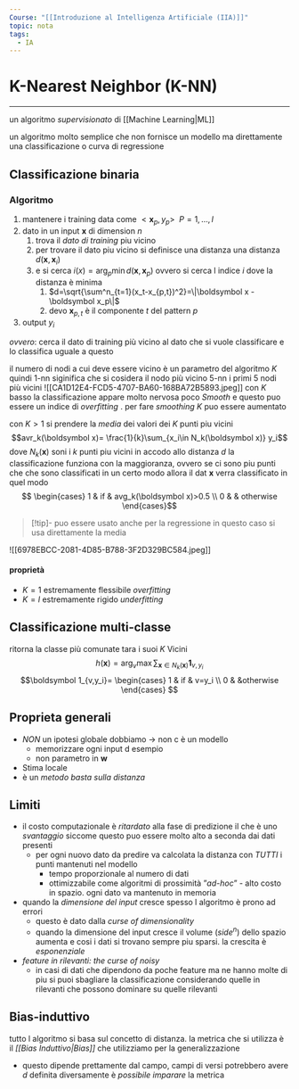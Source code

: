 ```yaml
---
Course: "[[Introduzione al Intelligenza Artificiale (IIA)]]"
topic: nota
tags:
  - IA
---
```


# K-Nearest Neighbor (K-NN)
---
un algoritmo _supervisionato_ di [[Machine Learning|ML]] 

un algoritmo molto semplice che non fornisce un modello ma direttamente una classificazione o curva di regressione

## Classificazione binaria
### Algoritmo 
1. mantenere i training data come $<\boldsymbol x_p, y_p> \ \ P=1,\dots,l$
2. dato in un input $\boldsymbol x$ di dimension $n$
	1. trova il _dato di training_ piu vicino  
	2. per trovare il dato piu vicino si definisce una distanza una distanza $d(\boldsymbol x,\boldsymbol x_i)$
	3. e si cerca  $i(x)= \arg_p \min d(\boldsymbol x,\boldsymbol x_p)$ ovvero si cerca l indice $i$ dove la distanza è minima
		1. $d=\sqrt{\sum^n_{t=1}(x_t-x_{p,t})^2}=\|\boldsymbol x -\boldsymbol x_p\|$
		2. devo $\boldsymbol x_{p,t}$ è il componente $t$ del pattern $p$
3. output $y_i$

_ovvero_: cerca il dato di training più vicino  al dato che si vuole classificare e lo classifica uguale a questo

il numero di nodi a cui deve essere vicino è un parametro del algoritmo $K$ quindi 
1-nn siginifica che si cosidera il nodo più vicino 5-nn i primi 5 nodi più vicini
![[CA1D12E4-FCD5-4707-BA60-168BA72B5893.jpeg]]
con $K$ basso la classificazione appare  molto nervosa poco _Smooth_  e questo puo essere un indice di _overfitting_ . per fare _smoothing_ $K$ puo essere aumentato 

con $K>1$ si prendere la _media_ dei valori dei $K$ punti piu vicini
$$avr_k(\boldsymbol x)= \frac{1}{k}\sum_{x_i\in N_k(\boldsymbol x)} y_i$$
dove  $N_k(\boldsymbol x)$ soni i $k$ punti  piu vicini in accodo allo distanza $d$ 
la classificazione funziona con la maggioranza, ovvero se ci sono piu punti che che sono classificati in un certo modo allora il dat $\boldsymbol x$ verra classificato in quel modo 
$$
\begin{cases}
1 & if & avg_k(\boldsymbol x)>0.5 \\
0 & & otherwise
\end{cases}$$
>[!tip]- puo essere usato anche per la regressione
>in questo caso si usa direttamente la media

![[6978EBCC-2081-4D85-B788-3F2D329BC584.jpeg]]

#### proprietà
- $K = 1$ estremamente flessibile _overfitting_
- $K=l$ estremamente rigido _underfitting_

## Classificazione multi-classe
ritorna la classe più comunate tara i suoi $K$ Vicini
$$h(\boldsymbol x)= \arg_v \max \sum_{\boldsymbol x\in N_k(\boldsymbol x)}\boldsymbol 1_{v,y_i}$$
$$\boldsymbol 1_{v,y_i}=
\begin{cases}
1 & if & v=y_i \\
0 & &otherwise 
\end{cases}
$$

## Proprieta generali
- _NON_ un ipotesi globale dobbiamo $\rightarrow$ non c è un modello
	-  memorizzare ogni input d esempio
	-  non parametro in $\boldsymbol w$
- Stima locale 
- è un _metodo basta sulla distanza_

## Limiti 
- il costo computazionale è _ritardato_ alla fase di predizione il che è uno _svantaggio_ siccome questo puo essere molto alto a seconda dai dati presenti 
	- per ogni nuovo dato da predire  va calcolata la distanza con _TUTTI_ i punti mantenuti nel modello
		- tempo proporzionale al numero di dati
		- ottimizzabile come algoritmi di prossimità ”_ad-hoc_”
	- alto costo in spazio. ogni dato va mantenuto in memoria
- quando la _dimensione del input_ cresce spesso l algoritmo è prono ad errori 
	- questo è dato dalla _curse of dimensionality_
	- quando la dimensione del input cresce il volume ($side^n$) dello spazio aumenta e cosi i dati si trovano sempre piu sparsi. la crescita è _esponenziale_
- _feature in rilevanti: the curse of noisy_
	- in casi di dati che dipendono da poche feature ma ne hanno molte di piu si puoi sbagliare la classificazione considerando quelle in rilevanti che possono dominare su quelle rilevanti


## Bias-induttivo
tutto l algoritmo si basa sul concetto di distanza. la metrica che si utilizza è il _[[Bias Induttivo|Bias]]_ che utilizziamo per la generalizzazione
- questo dipende prettamente dal campo, campi di versi potrebbero avere $d$ definita diversamente
è _possibile imparare_ la metrica  
 
  
